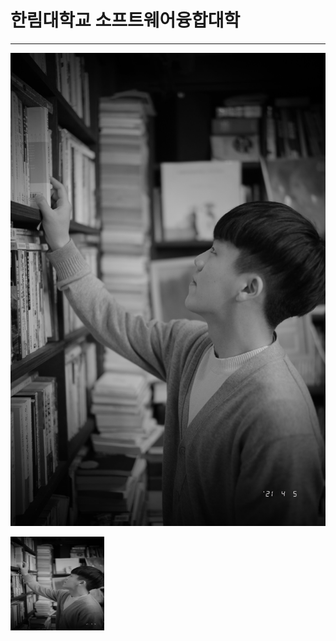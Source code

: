 # 한림대학교 소프트웨어융합대학
---
![이력서사진](photo_black.jpg)

<img src=photo_black.jpg height = 150 width = 150>
